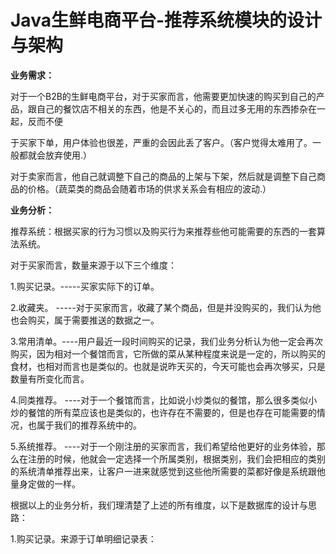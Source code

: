 # Java生鲜电商平台-推荐系统模块的设计与架构

**业务需求：**

对于一个B2B的生鲜电商平台，对于买家而言，他需要更加快速的购买到自己的产品，跟自己的餐饮店不相关的东西，他是不关心的，而且过多无用的东西掺杂在一起，反而不便

于买家下单，用户体验也很差，严重的会因此丢了客户。（客户觉得太难用了。一般都就会放弃使用.）

对于卖家而言，他自己就调整下自己的商品的上架与下架，然后就是调整下自己商品的价格。（蔬菜类的商品会随着市场的供求关系会有相应的波动.）

**业务分析：**

推荐系统：根据买家的行为习惯以及购买行为来推荐些他可能需要的东西的一套算法系统。

对于买家而言，数量来源于以下三个维度：

1.购买记录。-----买家实际下的订单。

2.收藏夹。   -----对于买家而言，收藏了某个商品，但是并没购买的，我们认为他也会购买，属于需要推送的数据之一。

3.常用清单。----用户最近一段时间购买的记录，我们业务分析认为他一定会再次购买，因为相对一个餐馆而言，它所做的菜从某种程度来说是一定的，所以购买的食材，也相对而言也是类似的。也就是说昨天买的，今天可能也会再次够买，只是数量有所变化而言。

4.同类推荐。  ----对于一个餐馆而言，比如说小炒类似的餐馆，那么很多类似小炒的餐馆的所有菜应该也是类似的，也许存在不需要的，但是也存在可能需要的情况，也属于我们的推荐系统中的。

5.系统推荐。  ----对于一个刚注册的买家而言，我们希望给他更好的业务体验，那么在注册的时候，他就会一定选择一个所属类别，根据类别，我们会把相应的类别的系统清单推荐出来，让客户一进来就感觉到这些他所需要的菜都好像是系统跟他量身定做的一样。


根据以上的业务分析，我们理清楚了上述的所有维度，以下是数据库的设计与思路：

1.购买记录。来源于订单明细记录表：